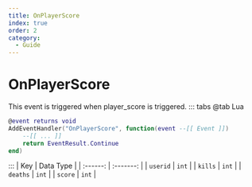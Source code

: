 ```yaml
---
title: OnPlayerScore
index: true
order: 2
category:
  - Guide
---
```


# OnPlayerScore
This event is triggered when player_score is triggered.
::: tabs
@tab Lua
```lua
@event returns void
AddEventHandler("OnPlayerScore", function(event --[[ Event ]])
    --[[ ... ]]
    return EventResult.Continue
end)
```

:::
|    Key   | Data Type |
| :------: | :-------: |
| `userid` |   `int`   |
|  `kills` |   `int`   |
| `deaths` |   `int`   |
|  `score` |   `int`   |